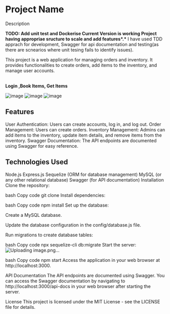 <h1>Project Name</h1>
Description

<strong>TODO: Add unit test and Dockerise 
Current Version is working Project having  appropriae sructure to scale and add features*.*</strong>
I have used TDD apprach  for development, Swagger for api documentation and testing(as  there are scnearios where unit tesing fails to identify issues).



This project is a web application for managing orders and inventory. It provides functionalities to create orders, add items to the inventory, and manage user accounts.

<br>
<strong>Login ,Book Items, Get Items </strong>
<div>

![image](https://github.com/lakshay9131/qp-assesment2/assets/41942751/109625c0-af58-4f5b-84eb-38d2b0d33eda)
![image](https://github.com/lakshay9131/qp-assesment2/assets/41942751/83e94488-bd12-4c4a-b076-948ad9509464)
![image](https://github.com/lakshay9131/qp-assesment2/assets/41942751/c8c4ee52-ed48-46d4-a3a9-491fef133002)
</div>



<h2>Features</h2>
User Authentication: Users can create accounts, log in, and log out.
Order Management: Users can create orders. 
Inventory Management: Admins can add items to the inventory, update item details, and remove items from the inventory.
Swagger Documentation: The API endpoints are documented using Swagger for easy reference.
<h2>Technologies Used</h2>
Node.js
Express.js
Sequelize (ORM for database management)
MySQL (or any other relational database)
Swagger (for API documentation)
Installation
Clone the repository:

bash
Copy code
git clone <repository-url>
Install dependencies:

bash
Copy code
npm install
Set up the database:

Create a MySQL database.

Update the database configuration in the config/database.js file.

Run migrations to create database tables:

bash
Copy code
npx sequelize-cli db:migrate
Start the server:![Uploading image.png…]()


bash
Copy code
npm start
Access the application in your web browser at http://localhost:3000.

API Documentation
The API endpoints are documented using Swagger. You can access the Swagger documentation by navigating to http://localhost:3000/api-docs in your web browser after starting the server.

License
This project is licensed under the MIT License - see the LICENSE file for details.

